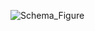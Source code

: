 ![Schema_Figure](https://github.com/XD-DENG/SQL-exercise/blob/master/SQL_exercise_07/7_schema_figure.png?raw=true)
